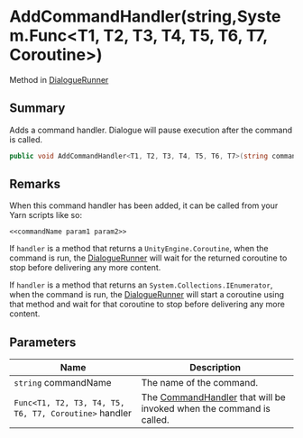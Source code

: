 # AddCommandHandler(string,System.Func\<T1, T2, T3, T4, T5, T6, T7, Coroutine>)

Method in [DialogueRunner](./)

## Summary

Adds a command handler. Dialogue will pause execution after the command is called.

```csharp
public void AddCommandHandler<T1, T2, T3, T4, T5, T6, T7>(string commandName, System.Func<T1, T2, T3, T4, T5, T6, T7, Coroutine> handler);
```

## Remarks

When this command handler has been added, it can be called from your Yarn scripts like so:

```
<<commandName param1 param2>>
```

If `handler` is a method that returns a `UnityEngine.Coroutine`, when the command is run, the [DialogueRunner](./) will wait for the returned coroutine to stop before delivering any more content.

If `handler` is a method that returns an `System.Collections.IEnumerator`, when the command is run, the [DialogueRunner](./) will start a coroutine using that method and wait for that coroutine to stop before delivering any more content.

## Parameters

| Name                                                  | Description                                                                                              |
| ----------------------------------------------------- | -------------------------------------------------------------------------------------------------------- |
| `string` commandName                                  | The name of the command.                                                                                 |
| `Func<T1, T2, T3, T4, T5, T6, T7, Coroutine>` handler | The [CommandHandler](../../yarn/yarn.commandhandler.md) that will be invoked when the command is called. |
